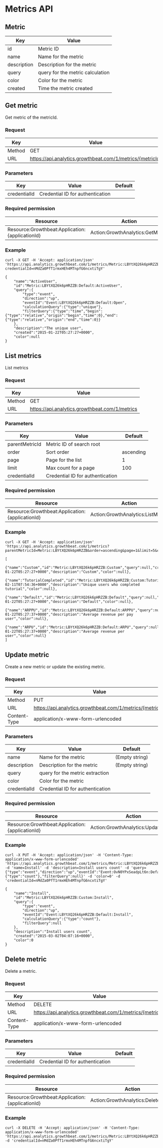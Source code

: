 # Metrics API

## Metric

|Key|Value|
|---|---|
|id|Metric ID|
|name|Name for the metric|
|description|Description for the metric|
|query|query for the metric calculation|
|color|Color for the metric|
|created|Time the metric created|

## Get metric

Get metric of the metricId.

### Request

|Key|Value|
|---|---|
|Method|GET|
|URL|https://api.analytics.growthbeat.com/1/metrics/{metricId}|

### Parameters

|Key|Value|Default|
|---|---|---|
|credentialId|Credential ID for authentication||

### Required permission

|Resource|Action|
|---|---|
|Resource:Growthbeat:Application:{applicationId}|Action:GrowthAnalytics:GetMetric|

### Example

```
curl -X GET -H 'Accept: application/json' 'https://api.analytics.growthbeat.com/1/metrics/Metric:LBYtXQ26k6pHRZZB:Default:ActiveUser?credentialId=nMdZa0PfT1rmxHEh4MTnpfG6ncxtiTgY'
```

```
{
	"name":"ActiveUser",
	"id":"Metric:LBYtXQ26k6pHRZZB:Default:ActiveUser",
	"query":{
		"type":"event",
		"direction":"up",
		"eventId":"Event:LBYtXQ26k6pHRZZB:Default:Open",
		"calculationQuery":{"type":"unique"},
		"filterQuery":{"type":"time","begin":{"type":"relative","origin":"begin","time":0},"end":{"type":"relative","origin":"end","time":0}}
	},
	"description":"The unique user",
	"created":"2015-01-22T05:27:27+0000",
	"color":null
}
```

## List metrics

List metrics

### Request

|Key|Value|
|---|---|
|Method|GET|
|URL|https://api.analytics.growthbeat.com/1/metrics|

### Parameters

|Key|Value|Default|
|---|---|---|
|parentMetricId|Metric ID of search root||
|order|Sort order|ascending|
|page|Page for the list|1|
|limit|Max count for a page|100|
|credentialId|Credential ID for authentication||

### Required permission

|Resource|Action|
|---|---|
|Resource:Growthbeat:Application:{applicationId}|Action:GrowthAnalytics:ListMetric|

### Example

```
curl -X GET -H 'Accept: application/json' 'https://api.analytics.growthbeat.com/1/metrics?parentMetricId=Metric:LBYtXQ26k6pHRZZB&order=ascending&page=1&limit=5&credentialId=nMdZa0PfT1rmxHEh4MTnpfG6ncxtiTgY'
```

```
[
	{"name":"Custom","id":"Metric:LBYtXQ26k6pHRZZB:Custom","query":null,"created":"2015-01-22T05:27:27+0000","description":"Custom","color":null},
	{"name":"TutorialCompleted","id":"Metric:LBYtXQ26k6pHRZZB:Custom:TutorialCompleted","query":null,"created":"2015-02-11T07:54:36+0000","description":"Unique users who completed tutorial","color":null},
	{"name":"Default","id":"Metric:LBYtXQ26k6pHRZZB:Default","query":null,"created":"2015-01-22T05:27:27+0000","description":"Default","color":null},
	{"name":"ARPPU","id":"Metric:LBYtXQ26k6pHRZZB:Default:ARPPU","query":null,"created":"2015-01-22T05:27:37+0000","description":"Average revenue per pay user","color":null},
	{"name":"ARPU","id":"Metric:LBYtXQ26k6pHRZZB:Default:ARPU","query":null,"created":"2015-01-22T05:27:37+0000","description":"Average revenue per user","color":null}
]
```

## Update metric

Create a new metric or update the existing metric.

### Request

|Key|Value|
|---|---|
|Method|PUT|
|URL|https://api.analytics.growthbeat.com/1/metrics/{metricId}|
|Content-Type|application/x-www-form-urlencoded|

### Parameters

|Key|Value|Default|
|---|---|---|
|name|Name for the metric|(Empty string)|
|description|Description for the metric|(Empty string)|
|query|query for the metric extraction||
|color|Color for the metric|
|credentialId|Credential ID for authentication||

### Required permission

|Resource|Action|
|---|---|
|Resource:Growthbeat:Application:{applicationId}|Action:GrowthAnalytics:UpdateMetric|

### Example

```
curl -X PUT -H 'Accept: application/json' -H 'Content-Type: application/x-www-form-urlencoded' 'https://api.analytics.growthbeat.com/1/metrics/Metric:LBYtXQ26k6pHRZZB:Custom:Install' -d 'name=Install' -d 'description=Install users count' -d 'query={"type":"event","direction":"up","eventId":"Event:OvN0YPxSeadpLt6n:Default:Install","calculationQuery":{"type":"count"},"filterQuery":null}' -d 'color=0' -d 'credentialId=nMdZa0PfT1rmxHEh4MTnpfG6ncxtiTgY'
```

```
{
	"name":"Install",
	"id":"Metric:LBYtXQ26k6pHRZZB:Custom:Install",
	"query":{
		"type":"event",
		"direction":"up",
		"eventId":"Event:LBYtXQ26k6pHRZZB:Default:Install",
		"calculationQuery":{"type":"count"},
		"filterQuery":null
	},
	"description":"Install users count",
	"created":"2015-03-02T04:07:16+0000",
	"color":0
}
```

## Delete metric

Delete a metric.

### Request

|Key|Value|
|---|---|
|Method|DELETE|
|URL|https://api.analytics.growthbeat.com/1/metrics/{metricId}|
|Content-Type|application/x-www-form-urlencoded|

### Parameters

|Key|Value|Default|
|---|---|---|
|credentialId|Credential ID for authentication||

### Required permission

|Resource|Action|
|---|---|
|Resource:Growthbeat:Application:{applicationId}|Action:GrowthAnalytics:DeleteMetric|

### Example

```
curl -X DELETE -H 'Accept: application/json' -H 'Content-Type: application/x-www-form-urlencoded' 'https://api.analytics.growthbeat.com/1/metrics/Metric:LBYtXQ26k6pHRZZB:Custom:Install' -d 'credentialId=nMdZa0PfT1rmxHEh4MTnpfG6ncxtiTgY'
```
